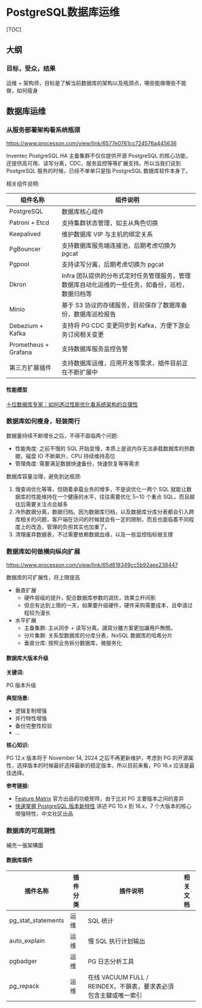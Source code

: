 # PostgreSQL数据库运维

[TOC]

## 大纲

### 目标，受众，结果

运维 + 架构师，目标是了解当前数据库的架构以及瓶颈点，哪些能做哪些不能做，如何瘦身

## 数据库运维 

### 从服务部署架构看系统瓶颈

https://www.processon.com/view/link/6577e0761cc724576a445636

Inventec PostgreSQL HA 主备集群不仅仅提供开源 PostgreSQL 的核心功能，还提供高可用、读写分离，CDC，服务监控等等扩展支持。所以当我们说到 PostgreSQL 服务的时候，已经不单单只是指 PostgreSQL 数据库软件本身了。

相关组件说明:

| 组件名称 | 组件说明 |
| ---------- | ----------- |
| PostgreSQL | 数据库核心组件 |
| Patroni + Etcd | 支持集群状态管理，如主从角色切换 |
| Keepalived | 维护数据库 VIP 与主机的绑定关系 |
| PgBouncer | 支持数据库服务端连接池，后期考虑切换为 pgcat |
| Pgpool | 支持读写分离，后期考虑切换为 pgcat |
| Dkron | Infra 团队提供的分布式定时任务管理服务，管理数据库自动化运维的一些任务，如备份，巡检，数据归档等 |
| Minio | 基于 S3 协议的存储服务，目前保存了数据库备份，数据库巡检报告 
| Debezium + Kafka | 支持将 PG CDC 变更同步到 Kafka，方便下游业务订阅相关变更 |
| Prometheus + Grafana | 支持数据库服务监控告警 |
| 第三方扩展插件 | 支持数据库运维，应用开发等需求，插件目前正在不断扩展中 |

#### 性能模型

[十位数据库专家：如何透过性能优化看系统架构的合理性](https://www.talkwithtrend.com/Article/196957)


### 数据库如何瘦身，轻装简行

数据量持续不断增长之后，不得不面临两个问题:

* 性能角度: 之前不慢的 SQL 开始变慢，本质上是说内存无法承载数据库的热数据，磁盘 IO 不断飙升，CPU 持续维持高位
* 管理角度: 需要满足数据快速备份，快速恢复等等需求

数据库容量治理，避免到达瓶颈:
1. 慢查询优化等等，但随着承载业务的增多，不是说优化一两个 SQL 就能让数据库的性能维持在一个健康的水平，往往需要优化 5~10 个重点 SQL，而且越往后需要关注点会越多
2. 冷热数据分离，数据归档。因为数据库归档，以及数据库分库分表都会引入跨库相关的问题，客户端在访问的时候就会有一定的限制，而且也面临着不同程度上的改造，管理的负担其实也加重了。
3. 清理废弃数据表，不过需要依赖数据血缘，以及一些监控指标做支撑


### 数据库如何做横向纵向扩展


https://www.processon.com/view/link/65d818349cc5b92aee238447

数据库的可扩展性，将上限提高
* 垂直扩展
    * 硬件层级的提升，配合数据库参数的调优，效果立杆间影
    * 但总有达到上限的一天，如果要升级硬件，硬件采购需要成本，且申请过程较为漫长
* 水平扩展
    * 主备集群: 主从同步 + 读写分离。讀寫分離方案更加讓用戶無關。
    * 分片集群: 关系型数据库的分库分表，NoSQL 数据库的哈希分片
    * 垂直分库: 按照业务拆分数据库，微服务化

#### 数据库大版本升级

**关键词:**

PG 版本升级

**典型场景:**

- 逻辑复制增强
- 并行特性增强
- 备份完整性校验
- ...

**核心知识:**

PG 12.x 版本将于 November 14, 2024 之后不再更新维护，考虑到 PG 的开源属性，选择版本的时候最好选择最新的稳定版本，所以目前来看，PG 16.x 应该是最佳选择。

**参考链接:**

- [Feature Matrix](https://www.postgresql.org/about/featurematrix/) 官方出品的功能矩阵，由于比对 PG 主要版本之间的差异
- [快速掌握 PostgreSQL 版本新特性]() 讲述 PG 10.x 到 16.x，7 个大版本的核心增强特性，中文社区出品


### 数据库的可观测性

補充一張架構圖


#### 数据库插件

| 插件名称 | 插件分类 | 插件说明 | 相关文档 |
| ---------- |  ----------- | ----------- | ----------- |
| pg_stat_statements | 运维 | SQL 统计 | 
| auto_explain | 运维 | 慢 SQL 执行计划输出 |
| pgbadger | 运维 | PG 日志分析工具 |
| pg_repack | 运维 | 在线 VACUUM FULL / REINDEX，不鎖表，要求表必須包含主鍵或唯一索引 |

